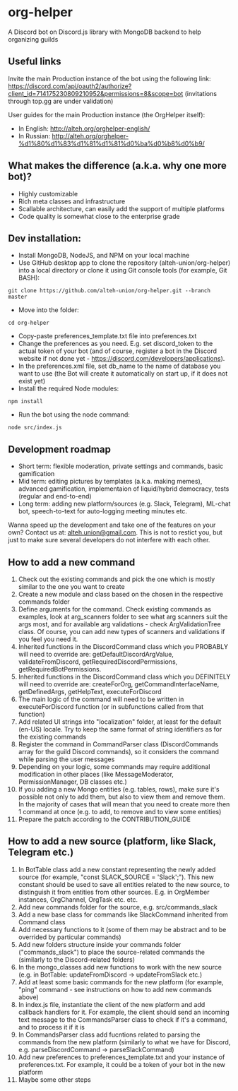 # org-helper
A Discord bot on Discord.js library with MongoDB backend to help organizing guilds

## Useful links

Invite the main Production instance of the bot using the following link: https://discord.com/api/oauth2/authorize?client_id=714175230809210952&permissions=8&scope=bot
(invitations through top.gg are under validation)

User guides for the main Production instance (the OrgHelper itself):
- In English: http://alteh.org/orghelper-english/
- In Russian: http://alteh.org/orghelper-%d1%80%d1%83%d1%81%d1%81%d0%ba%d0%b8%d0%b9/

## What makes the difference (a.k.a. why one more bot)?

- Highly customizable
- Rich meta classes and infrastructure
- Scallable architecture, can easily add the support of multiple platforms
- Code quality is somewhat close to the enterprise grade

## Dev installation:

- Install MongoDB, NodeJS, and NPM on your local machine
- Use GitHub desktop app to clone the repository (alteh-union/org-helper) into a local directory or clone it using Git console tools (for example, Git BASH):
```
git clone https://github.com/alteh-union/org-helper.git --branch master
```
- Move into the folder:
```
cd org-helper
```
- Copy-paste preferences_template.txt file into preferences.txt
- Change the preferences as you need. E.g. set discord_token to the actual token of your bot (and of course, register a bot in the Discord website if not done yet - https://discord.com/developers/applications).
- In the preferences.xml file, set db_name to the name of database you want to use (the Bot will create it automatically on start up, if it does not exist yet)
- Install the required Node modules:
```
npm install
```
- Run the bot using the node command:
```
node src/index.js
```

## Development roadmap

- Short term: flexible moderation, private settings and commands, basic gamification
- Mid term: editing pictures by templates (a.k.a. making memes), advanced gamification, implementaion of liquid/hybrid democracy, tests (regular and end-to-end)
- Long term: adding new platform/sources (e.g. Slack, Telegram), ML-chat bot, speech-to-text for auto-logging meeting minutes etc.

Wanna speed up the development and take one of the features on your own? Contact us at: alteh.union@gmail.com. This is not to restict you, but just to make sure several developers do not interfere with each other.

## How to add a new command

1) Check out the existing commands and pick the one which is mostly similar to the one you want to create
2) Create a new module and class based on the chosen in the respective commands folder
3) Define arguments for the command. Check existing commands as examples, look at arg_scanners folder to see what arg scanners suit the args most, and for available arg validations - check ArgValidationTree class. Of course, you can add new types of scanners and validations if you feel you need it.
4) Inherited functions in the DiscordCommand class which you PROBABLY will need to override are: getDefaultDiscordArgValue, validateFromDiscord, getRequiredDiscordPermissions, getRequiredBotPermissions.
5) Inherited functions in the DiscordCommand class which you DEFINITELY will need to override are: createForOrg, getCommandInterfaceName, getDefinedArgs, getHelpText, executeForDiscord
6) The main logic of the command will need to be written in executeForDiscord function (or in subfunctions called from that function)
7) Add related UI strings into "localization" folder, at least for the default (en-US) locale. Try to keep the same format of string identifiers as for the existing commands
8) Register the command in CommandParser class (DiscordCommands array for the guild Discord commands), so it considers the command while parsing the user messages
9) Depending on your logic, some commands may require additional modification in other places (like MessageModerator, PermissionManager, DB classes etc.)
10) If you adding a new Mongo entities (e.g. tables, rows), make sure it's possible not only to add them, but also to view them and remove them. In the majority of cases that will mean that you need to create more then 1 command at once (e.g. to add, to remove and to view some entities)
11) Prepare the patch according to the CONTRIBUTION_GUIDE

## How to add a new source (platform, like Slack, Telegram etc.)

1) In BotTable class add a new constant representing the newly added source (for example, "const SLACK_SOURCE = 'Slack';"). This new constant should be used to save all entities related to the new source, to distinguish it from entities from other sources. E.g. in OrgMember instances, OrgChannel, OrgTask etc. etc.
2) Add new commands folder for the source, e.g. src/commands_slack
3) Add a new base class for commands like SlackCommand inherited from Command class
4) Add necessary functions to it (some of them may be abstract and to be overrided by particular commands)
5) Add new folders structure inside your commands folder ("commands_slack") to place the source-related commands the (similarly to the Discord-related folders)
6) In the mongo_classes add new functions to work with the new source (e.g. in BotTable: updateFromDiscord -> updateFromSlack etc.)
7) Add at least some basic commands for the new platform (for example, "ping" command - see instructions on how to add new commands above)
8) In index.js file, instantiate the client of the new platform and add callback handlers for it. For example, the client should send an incoming text message to the CommandsParser class to check if it's a command, and to process it if it is
9) In CommandsParser class add fucntions related to parsing the commands from the new platform (similarly to what we have for Discord, e.g. parseDiscordCommand -> parseSlackCommand)
10) Add new preferences to preferences_template.txt and your instance of preferences.txt. For example, it could be a token of your bot in the new platform
11) Maybe some other steps
